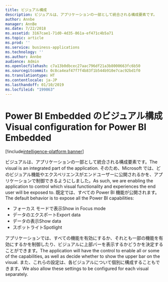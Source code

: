 ```yaml
---
title: ビジュアル構成
description: ビジュアルは、アプリケーションの一部として統合される構成要素です。
author: Annbe
manager: AnnBe
ms.date: 7/22/2018
ms.assetid: 3167cae1-71d0-4d35-861a-ef471c4b5a71
ms.topic: article
ms.prod: ''
ms.service: business-applications
ms.technology: ''
ms.author: Annbe
audience: Admin
ms.openlocfilehash: c7a13b0dbcec27aac796df21a3b8000663fc6b50
ms.sourcegitcommit: 0c8ca4eaf47f7f4b83f1b544b910e7cac92bd1f0
ms.translationtype: HT
ms.contentlocale: ja-JP
ms.lasthandoff: 01/10/2019
ms.locfileid: "199863"
---
```

#  <a name="visual-configuration-for-power-bi-embedded"></a><span data-ttu-id="c33c3-103">Power BI Embedded のビジュアル構成</span><span class="sxs-lookup"><span data-stu-id="c33c3-103">Visual configuration for Power BI Embedded</span></span>

[!include[intelligence-platform banner](../../includes/intelligence-platform.md)]




<span data-ttu-id="c33c3-104">ビジュアルは、アプリケーションの一部として統合される構成要素です。</span><span class="sxs-lookup"><span data-stu-id="c33c3-104">The visual is an integrated part of the application.</span></span> <span data-ttu-id="c33c3-105">そのため、Microsoft では、どのビジュアル機能やエクスペリエンスがエンドユーザーに公開されるかを、アプリケーションで制御できるようにしました。</span><span class="sxs-lookup"><span data-stu-id="c33c3-105">As such, we are enabling the application to control which visual functionality and experiences the end user will be exposed to.</span></span> <span data-ttu-id="c33c3-106">既定では、すべての Power BI 機能が公開されます。</span><span class="sxs-lookup"><span data-stu-id="c33c3-106">The default behavior is to expose all the Power BI capabilities:</span></span>

- <span data-ttu-id="c33c3-107">フォーカス モードで表示</span><span class="sxs-lookup"><span data-stu-id="c33c3-107">Show in Focus mode</span></span>
- <span data-ttu-id="c33c3-108">データのエクスポート</span><span class="sxs-lookup"><span data-stu-id="c33c3-108">Export data</span></span>
- <span data-ttu-id="c33c3-109">データの表示</span><span class="sxs-lookup"><span data-stu-id="c33c3-109">Show data</span></span>
- <span data-ttu-id="c33c3-110">スポットライト</span><span class="sxs-lookup"><span data-stu-id="c33c3-110">Spotlight</span></span>

<span data-ttu-id="c33c3-111">アプリケーションでは、すべての機能を有効にするか、それとも一部の機能を有効にするかを制御したり、ビジュアルに上部バーを表示するかどうかを決定することができます。</span><span class="sxs-lookup"><span data-stu-id="c33c3-111">The application will have the control to enable all or some of the capabilities, as well as decide whether to show the upper bar on the visual.</span></span> <span data-ttu-id="c33c3-112">また、これらの設定は、各ビジュアルについて個別に構成することもできます。</span><span class="sxs-lookup"><span data-stu-id="c33c3-112">We also allow these settings to be configured for each visual separately.</span></span>
